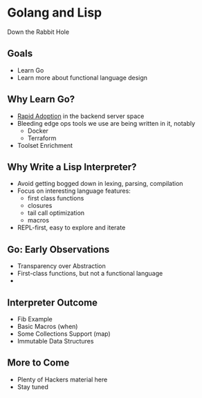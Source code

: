Golang and Lisp
===============

Down the Rabbit Hole

Goals
-----
* Learn Go
* Learn more about functional language design

Why Learn Go?
-------------
* [Rapid Adoption](https://github.com/golang/go/wiki/GoUsers) in the backend server space
* Bleeding edge ops tools we use are being written in it, notably
    - Docker
    - Terraform
* Toolset Enrichment

Why Write a Lisp Interpreter?
-----------------------------
* Avoid getting bogged down in lexing, parsing, compilation
* Focus on interesting language features:
    - first class functions
    - closures
    - tail call optimization
    - macros
* REPL-first, easy to explore and iterate

Go: Early Observations
----------------------

* Transparency over Abstraction
* First-class functions, but not a functional language
* 

Interpreter Outcome
-------------------

* Fib Example
* Basic Macros (when)
* Some Collections Support (map)
* Immutable Data Structures

More to Come
------------

* Plenty of Hackers material here
* Stay tuned

